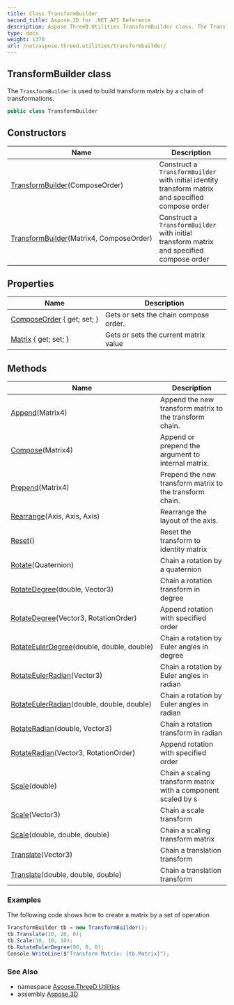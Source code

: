 ```yaml
---
title: Class TransformBuilder
second_title: Aspose.3D for .NET API Reference
description: Aspose.ThreeD.Utilities.TransformBuilder class. The TransformBuilder is used to build transform matrix by a chain of transformations
type: docs
weight: 1370
url: /net/aspose.threed.utilities/transformbuilder/
---
```

## TransformBuilder class

The `TransformBuilder` is used to build transform matrix by a chain of transformations.

```csharp
public class TransformBuilder
```

## Constructors

| Name | Description |
| --- | --- |
| [TransformBuilder](transformbuilder/#constructor)(ComposeOrder) | Construct a `TransformBuilder` with initial identity transform matrix and specified compose order |
| [TransformBuilder](transformbuilder/#constructor_1)(Matrix4, ComposeOrder) | Construct a `TransformBuilder` with initial transform matrix and specified compose order |

## Properties

| Name | Description |
| --- | --- |
| [ComposeOrder](../../aspose.threed.utilities/transformbuilder/composeorder/) { get; set; } | Gets or sets the chain compose order. |
| [Matrix](../../aspose.threed.utilities/transformbuilder/matrix/) { get; set; } | Gets or sets the current matrix value |

## Methods

| Name | Description |
| --- | --- |
| [Append](../../aspose.threed.utilities/transformbuilder/append/)(Matrix4) | Append the new transform matrix to the transform chain. |
| [Compose](../../aspose.threed.utilities/transformbuilder/compose/)(Matrix4) | Append or prepend the argument to internal matrix. |
| [Prepend](../../aspose.threed.utilities/transformbuilder/prepend/)(Matrix4) | Prepend the new transform matrix to the transform chain. |
| [Rearrange](../../aspose.threed.utilities/transformbuilder/rearrange/)(Axis, Axis, Axis) | Rearrange the layout of the axis. |
| [Reset](../../aspose.threed.utilities/transformbuilder/reset/)() | Reset the transform to identity matrix |
| [Rotate](../../aspose.threed.utilities/transformbuilder/rotate/)(Quaternion) | Chain a rotation by a quaternion |
| [RotateDegree](../../aspose.threed.utilities/transformbuilder/rotatedegree/#rotatedegree)(double, Vector3) | Chain a rotation transform in degree |
| [RotateDegree](../../aspose.threed.utilities/transformbuilder/rotatedegree/#rotatedegree_1)(Vector3, RotationOrder) | Append rotation with specified order |
| [RotateEulerDegree](../../aspose.threed.utilities/transformbuilder/rotateeulerdegree/)(double, double, double) | Chain a rotation by Euler angles in degree |
| [RotateEulerRadian](../../aspose.threed.utilities/transformbuilder/rotateeulerradian/#rotateeulerradian)(Vector3) | Chain a rotation by Euler angles in radian |
| [RotateEulerRadian](../../aspose.threed.utilities/transformbuilder/rotateeulerradian/#rotateeulerradian_1)(double, double, double) | Chain a rotation by Euler angles in radian |
| [RotateRadian](../../aspose.threed.utilities/transformbuilder/rotateradian/#rotateradian)(double, Vector3) | Chain a rotation transform in radian |
| [RotateRadian](../../aspose.threed.utilities/transformbuilder/rotateradian/#rotateradian_1)(Vector3, RotationOrder) | Append rotation with specified order |
| [Scale](../../aspose.threed.utilities/transformbuilder/scale/#scale_1)(double) | Chain a scaling transform matrix with a component scaled by s |
| [Scale](../../aspose.threed.utilities/transformbuilder/scale/#scale)(Vector3) | Chain a scale transform |
| [Scale](../../aspose.threed.utilities/transformbuilder/scale/#scale_2)(double, double, double) | Chain a scaling transform matrix |
| [Translate](../../aspose.threed.utilities/transformbuilder/translate/#translate)(Vector3) | Chain a translation transform |
| [Translate](../../aspose.threed.utilities/transformbuilder/translate/#translate_1)(double, double, double) | Chain a translation transform |

### Examples

The following code shows how to create a matrix by a set of operation

```csharp
TransformBuilder tb = new TransformBuilder();
tb.Translate(10, 20, 0);
tb.Scale(10, 10, 10);
tb.RotateEulerDegree(90, 0, 0);
Console.WriteLine($"Transform Matrix: {tb.Matrix}");
```

### See Also

* namespace [Aspose.ThreeD.Utilities](../../aspose.threed.utilities/)
* assembly [Aspose.3D](../../)


